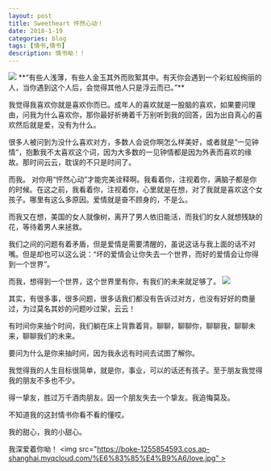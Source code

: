 ```yaml
---
layout: post
title: Sweetheart 怦然心动！
date: 2018-1-19
categories: blog
tags: [情书,情书]
description: 情书呦！！
---
```

<img src="https://pic4.zhimg.com/80/9a8049273099f8bc2d5670526b289797_hd.jpg">
**“有些人浅薄，有些人金玉其外而败絮其中。有天你会遇到一个彩虹般绚丽的人，当你遇到这个人后，会觉得其他人只是浮云而已。”**

我觉得我喜欢你就是喜欢你而已。成年人的喜欢就是一股脑的喜欢，如果要问理由，问我为什么喜欢你，那你最好祈祷着千万别听到我的回答，因为出自真心的喜欢然后就是爱，没有为什么。

很多人被问到为没什么喜欢对方，多数人会说你啊怎么样美好，或者就是“一见钟情”，抱歉我不太喜欢这个词，因为大多数的一见钟情都是因为外表而喜欢的缘故。那时间云云，耽误的不只是时间了。

而我。 对你用“怦然心动”才能完美诠释啊。我看着你，注视着你，满脑子都是你的时候。在这之前，我看着你，注视着你，心里就是在想，对了我就是喜欢这个女孩子。哪里有这么多原因。爱情就是奋不顾身的，不是么。

而我又在想，美国的女人就像树，离开了男人依旧能活，而我们的女人就想残缺的花，等待着男人来拯救。

我们之间的问题有着矛盾，但是爱情是需要清醒的，虽说这话与我上面的话不对嘴。但是却也可以这么说：“坏的爱情会让你失去一个世界，而好的爱情会让你得到一个世界”。

而我，想得到一个世界，这个世界里有你，有我们的未来就足够了。
<img src="https://pic3.zhimg.com/80/v2-01f111878e268b9efcad830f9f76c2a0_hd.jpg">

其实，有很多事，很多问题，很多话我们都没有告诉过对方，也没有好好的商量过，为过莫名其妙的问题吵过架，云云！

有时间你来抽个时间，我们躺在床上背靠着背。聊聊，聊聊你，聊聊我，聊聊未来，聊聊我们的未来。

要问为什么是你来抽时间，因为我永远有时间去试图了解你。

我觉得我的人生目标很简单，就是你，事业，可以的话还有孩子。至于朋友我觉得我的朋友不多也不少。

得一挚友，胜过万千酒肉朋友。因一个朋友失去一个挚友。我追悔莫及。

不知道我的这封情书你看不看的懂哎。

我的甜心，我的小甜心。

我深爱着你呦！
<img src="https://boke-1255854593.cos.ap-shanghai.myqcloud.com/%E6%83%85%E4%B9%A6/love.jpg" >
